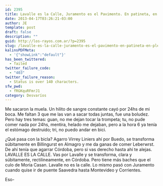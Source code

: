 ```yaml
---
id: 2395
title: Lavalle es la Calle, Juramento es el Pavimento. En patineta, en plena condición estamos a la espera de una misión
date: 2013-04-17T03:26:21-03:00
author: JE
template: post
draft: false
description: ""
guid: http://los-rayos.com.ar/?p=2395
slug: /lavalle-es-la-calle-juramento-es-el-pavimento-en-patineta-en-plena-condicion-estamos-a-la-espera-de-una-mision/
kalinsPDFMeta:
  - '{"showLink":"default"}'
has_been_twittered:
  - failed
twitter_failure_code:
  - "403"
twitter_failure_reason:
  - Status is over 140 characters.
sfw_pwd:
  - fRGKquRFmrJ1
category: Desvaríos
---
```

Me sacaron la muela. Un hilito de sangre constante cayó por 24hs de mi boca. Me faltan 3 que me las van a sacar todas juntas, fue una boludez. Pero hay tres temas: guan, no me dejan tocar la trompeta; tu, no pude comer nada por 24hs, mentira, helado me dejaban, pero a la hora 6 ya tenía el estómago destruido; tri, no puedo andar en bici.

¿Qué pasa con la bicla? Agarro Virrey Liniers ahí por Buedo, se transforma súbitamente en Billingurst en Almagro y me da ganas de comer Leberwrst. De ahí tenía que agarrar Córdoba, pero si vas derecho hasta ahí te alejas. LAVALLE ES LA CALLE. Vas por Lavalle y se transforma, clara y súbitamente, rectilineamente, en Córdoba. Pero tiene más baches que el culo de Moria Casan. Lavalle no es la calle. Lo mismo pasó con Juramento cuando quise ir de puente Saavedra hasta Montevideo y Corrientes.

Eso-